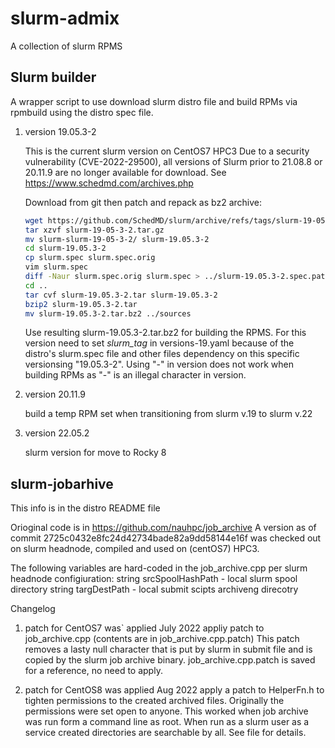 # slurm-admix
A collection of slurm RPMS

## Slurm builder

A wrapper script to use download slurm distro file and build RPMs via rpmbuild
using the distro spec file.

1. version  19.05.3-2 

   This is the current slurm version on CentOS7 HPC3
   Due to a security vulnerability (CVE-2022-29500), all versions of Slurm prior to 
   21.08.8 or 20.11.9 are no longer available for download. See https://www.schedmd.com/archives.php

   Download from git  then patch and repack as bz2 archive:
   ```bash
   wget https://github.com/SchedMD/slurm/archive/refs/tags/slurm-19-05-3-2.tar.gz
   tar xzvf slurm-19-05-3-2.tar.gz 
   mv slurm-slurm-19-05-3-2/ slurm-19.05.3-2
   cd slurm-19.05.3-2
   cp slurm.spec slurm.spec.orig
   vim slurm.spec
   diff -Naur slurm.spec.orig slurm.spec > ../slurm-19.05.3-2.spec.patch
   cd ..
   tar cvf slurm-19.05.3-2.tar slurm-19.05.3-2
   bzip2 slurm-19.05.3-2.tar
   mv slurm-19.05.3-2.tar.bz2 ../sources
   ```

   Use resulting slurm-19.05.3-2.tar.bz2 for building the RPMS.
   For this version need to set *slurm_tag* in versions-19.yaml
   because of the distro's slurm.spec file and other files dependency on 
   this specific versionsing "19.05.3-2". Using "-" in version does not work
   when building RPMs as "-" is an illegal character in version.

1. version  20.11.9  
   
   build a temp RPM set when transitioning from slurm v.19 to slurm v.22

1. version  22.05.2  
   
    slurm version for move to Rocky 8

## slurm-jobarhive 

This info is in the distro README file

Orioginal code is in https://github.com/nauhpc/job_archive
A version as of commit 2725c0432e8fc24d42734bade82a9dd58144e16f
was checked out on slurm headnode, compiled and used on (centOS7) HPC3. 

The following variables are hard-coded in the job_archive.cpp per slurm headnode configiuration:
string srcSpoolHashPath  - local slurm spool directory
string targDestPath      - local submit scipts archiveng direcotry

Changelog 

1. patch for CentOS7 was` applied July 2022
   appliy patch to job_archive.cpp (contents are in job_archive.cpp.patch)
   This patch  removes a lasty null character that is put by slurm 
   in submit file and is copied by the slurm job archive binary. 
   job_archive.cpp.patch is saved for a reference, no need to apply.

1. patch for CentOS8 was applied Aug 2022
   apply a patch to HelperFn.h to tighten permissions to the created 
   archived files. Originally the permissions were set open to anyone. 
   This worked when job archive was run form a command line as root. 
   When run as a slurm user as a service created directories are searchable by all.
   See file for details.
